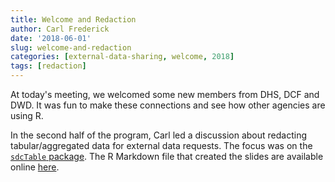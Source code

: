 ```yaml
---
title: Welcome and Redaction
author: Carl Frederick
date: '2018-06-01'
slug: welcome-and-redaction
categories: [external-data-sharing, welcome, 2018]
tags: [redaction]
---
```


At today's meeting, we welcomed some new members from DHS, DCF and DWD. It was fun to make these 
connections and see how other agencies are using R.

In the second half of the program, Carl led a discussion about redacting tabular/aggregated data for 
external data requests. The focus was on the 
[`sdcTable` package](https://cran.rstudio.com/web/packages/sdcTable/index.html). The R Markdown file that created the slides are 
available online [here](https://github.com/wi-dpi-r/2016-06-01_welcomeRedaction).